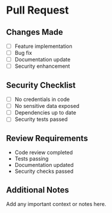 # Pull Request

## Changes Made
- [ ] Feature implementation
- [ ] Bug fix
- [ ] Documentation update
- [ ] Security enhancement

## Security Checklist
- [ ] No credentials in code
- [ ] No sensitive data exposed
- [ ] Dependencies up to date
- [ ] Security tests passed

## Review Requirements
- Code review completed
- Tests passing
- Documentation updated
- Security checks passed

## Additional Notes
Add any important context or notes here.